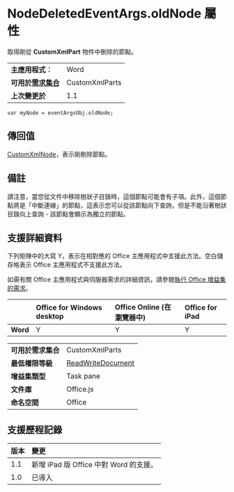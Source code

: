 
# <a name="nodedeletedeventargs.oldnode-property"></a>NodeDeletedEventArgs.oldNode 屬性
取得剛從 **CustomXmlPart** 物件中刪除的節點。

|||
|:-----|:-----|
|**主應用程式︰**|Word|
|**可用於[需求集合](../../docs/overview/specify-office-hosts-and-api-requirements.md)**|CustomXmlParts|
|**上次變更於**|1.1|

```
var myNode = eventArgsObj.oldNode;
```


## <a name="return-value"></a>傳回值

[CustomXmlNode](../../reference/shared/customxmlnode.customxmlnode.md)，表示剛刪除節點。


## <a name="remarks"></a>備註

請注意，當您從文件中移除樹狀子目錄時，這個節點可能會有子項。此外，這個節點將是「中斷連線」的節點，這表示您可以從該節點向下查詢，但是不能沿著樹狀目錄向上查詢 - 該節點會顯示為獨立的節點。


## <a name="support-details"></a>支援詳細資料


下列矩陣中的大寫 Y，表示在相對應的 Office 主應用程式中支援此方法。空白儲存格表示 Office 主應用程式不支援此方法。

如需有關 Office 主應用程式與伺服器需求的詳細資訊，請參閱[執行 Office 增益集的需求](../../docs/overview/requirements-for-running-office-add-ins.md)。

||**Office for Windows desktop**|**Office Online (在瀏覽器中)**|**Office for iPad**|
|:-----|:-----|:-----|:-----|
|**Word**|Y|Y|Y|

|||
|:-----|:-----|
|**可用於需求集合**|CustomXmlParts|
|**最低權限等級**|[ReadWriteDocument](../../docs/develop/requesting-permissions-for-api-use-in-content-and-task-pane-add-ins.md)|
|**增益集類型**|Task pane|
|**文件庫**|Office.js|
|**命名空間**|Office|

## <a name="support-history"></a>支援歷程記錄




|**版本**|**變更**|
|:-----|:-----|
|1.1|新增 iPad 版 Office 中對 Word 的支援。|
|1.0|已導入|
